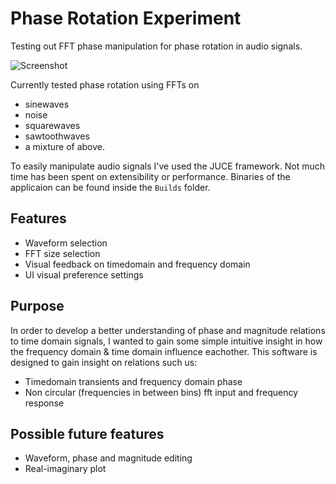 # Phase Rotation Experiment
Testing out FFT phase manipulation for phase rotation in audio signals.

![Screenshot](screenshot.png.png "Screenshot")

Currently tested phase rotation using FFTs on 
- sinewaves
- noise
- squarewaves
- sawtoothwaves 
- a mixture of above. 

To easily manipulate audio signals I've used the JUCE framework. Not much time has been spent on extensibility or performance. 
Binaries of the applicaion can be found inside the ```Builds``` folder.

## Features
- Waveform selection
- FFT size selection
- Visual feedback on timedomain and frequency domain
- UI visual preference settings

## Purpose
In order to develop a better understanding of phase and magnitude relations to time domain signals, 
I wanted to gain some simple intuitive insight in how the frequency domain & time domain influence eachother. 
This software is designed to gain insight on relations such us:
- Timedomain transients and frequency domain phase
- Non circular (frequencies in between bins) fft input and frequency response

## Possible future features
- Waveform, phase and magnitude editing
- Real-imaginary plot
